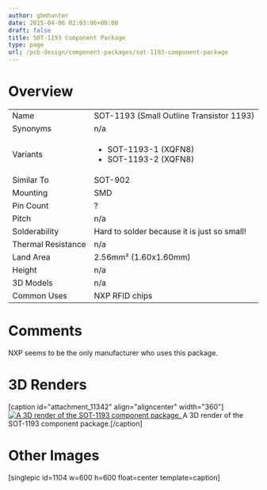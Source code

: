 ```yaml
---
author: gbmhunter
date: 2015-04-06 02:03:06+00:00
draft: false
title: SOT-1193 Component Package
type: page
url: /pcb-design/component-packages/sot-1193-component-package
---
```


# Overview


<table style="width: 600px;" >
<tbody >
<tr >

<td >Name
</td>

<td >SOT-1193 (Small Outline Transistor 1193)
</td>
</tr>
<tr >

<td >Synonyms
</td>

<td >n/a
</td>
</tr>
<tr >

<td >Variants
</td>

<td >



  * SOT-1193-1 (XQFN8)
  * SOT-1193-2 (XQFN8)


</td>
</tr>
<tr >

<td >Similar To
</td>

<td >SOT-902
</td>
</tr>
<tr >

<td >Mounting
</td>

<td >SMD
</td>
</tr>
<tr >

<td >Pin Count
</td>

<td >?
</td>
</tr>
<tr >

<td >Pitch
</td>

<td >n/a
</td>
</tr>
<tr >

<td >Solderability
</td>

<td >Hard to solder because it is just so small!
</td>
</tr>
<tr >

<td >Thermal Resistance
</td>

<td >n/a
</td>
</tr>
<tr >

<td >Land Area
</td>

<td >2.56mm² (1.60x1.60mm)
</td>
</tr>
<tr >

<td >Height
</td>

<td >n/a
</td>
</tr>
<tr >

<td >3D Models
</td>

<td >n/a
</td>
</tr>
<tr >

<td >Common Uses
</td>

<td >NXP RFID chips
</td>
</tr>
</tbody>
</table>


# Comments




NXP seems to be the only manufacturer who uses this package.




# 3D Renders


[caption id="attachment_11342" align="aligncenter" width="360"][![A 3D render of the SOT-1193 component package.](/images/2015/04/sot-1193-component-package-3d-render.jpg)
](/images/2015/04/sot-1193-component-package-3d-render.jpg) A 3D render of the SOT-1193 component package.[/caption]


# Other Images




[singlepic id=1104 w=600 h=600 float=center template=caption]
